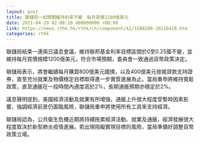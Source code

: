 ```yaml
---
layout: post
title: 聯儲局一如預期維持利率不變　每月買債1200億美元
date: 2021-04-29 02:08:20.000000000 +08:00
link: https://news.rthk.hk/rthk/ch/component/k2/1588290-20210429.htm
categories: rthk
---
```


聯儲局結束一連兩日議息會議，維持聯邦基金利率目標區間於0至0.25厘不變，並維持每月買債規模1200億美元，符合市場預期，委員會一致通過貨幣政策決定。

聯儲局表示，將會繼續每月購買800億美元國債，以及400億美元按揭貸款支持證券，直至充分就業及物價穩定目標取得進一步實質進展為止。當局重申將維持寬鬆政策，直至通脹在一段時間內適度高於2%，長期通脹預期亦穩定於2%。

議息聲明提到，美國經濟活動及就業有所增強，通脹上升很大程度受暫時因素影響，強調經濟前景仍面臨風險，聯儲局重申將使用所有工具來支持經濟。

聯儲局認為，公共衛生危機近期將持續拖累經濟活動、就業及通脹，經濟發展很大程度取決於新型肺炎疫情進展。若出現阻礙實現目標的風險，當局準備好調整貨幣政策立場。
